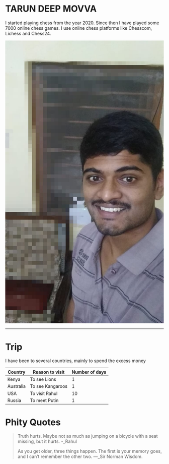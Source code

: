 # TARUN DEEP MOVVA
I started playing chess from the year 2020. Since then I have played some 7000 online chess games. I use online chess platforms like Chesscom, Lichess and Chess24.

![Aboutme](/tdm_sp.jpeg)

---

# Trip
I have been to several countries, mainly to spend the excess money

|  **Country**  |  **Reason to visit**  |  **Number of days**  |
|---------------|-----------------------|----------------------|
|  Kenya        |  To see Lions         |         1            |
|  Australia    |  To see Kangaroos     |         1            |
|  USA          |  To visit Rahul       |        10            |
|  Russia       |  To meet Putin        |         1            |

# Phity Quotes

> Truth hurts. Maybe not as much as jumping on a bicycle with a seat missing, but it hurts. -_Rahul
> 
> As you get older, three things happen. The first is your memory goes, and I can’t remember the other two. —_Sir Norman Wisdom.
